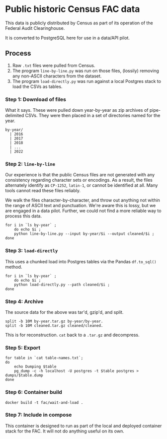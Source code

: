 # Public historic Census FAC data

This data is publicly distributed by Census as part of its operation of the Federal Audit Clearinghouse.

It is converted to PostgreSQL here for use in a data/API pilot.

## Process

1. Raw `.txt` files were pulled from Census.
2. The program `line-by-line.py` was run on those files, (lossily) removing any non-ASCII characters from the dataset.
3. The program `load-directly.py` was run against a local Postgres stack to load the CSVs as tables.


### Step 1: Download of files

What it says. These were pulled down year-by-year as zip archives of pipe-delimited CSVs. They were then placed in a set of directories named for the year.

```
by-year/
  | 2016
  | 2017
  | 2018
  | ...
  | 2022
```

### Step 2: `line-by-line`

Our experience is that the public Census files are not generated with any consistency regarding character sets or encodings. As a result, the files alternately identify as `CP-1252`, `latin-1`, or cannot be identified at all. Many tools cannot read these files reliably.

We walk the files character-by-character, and throw out anything not within the range of ASCII text and punctuation. We're aware this is lossy, but we are engaged in a data pilot. Further, we could not find a more reliable way to process this data.

```
for i in `ls by-year` ; 
    do echo $i ; 
    python line-by-line.py --input by-year/$i --output cleaned/$i ; 
done
```

### Step 3: `load-directly`

This uses a chunked load into Postgres tables via the Pandas `df.to_sql()` method.

```
for i in `ls by-year` ; 
    do echo $i ; 
    python load-directly.py --path cleaned/$i ; 
done
```

### Step 4: Archive

The source data for the above was tar'd, gzip'd, and split.

```
split -b 10M by-year.tar.gz by-year/by-year.
split -b 10M cleaned.tar.gz cleaned/cleaned.
```

This is for reconstruction. `cat` back to a `.tar.gz` and decompress.

### Step 5: Export

```
for table in `cat table-names.txt`; 
do 
    echo Dumping $table
    pg_dump -c -h localhost -U postgres -t $table postgres > dumps/$table.dump
done
```

### Step 6: Container build

```
docker build -t fac/wait-and-load .
```

### Step 7: Include in compose

This container is designed to run as part of the local and deployed container stack for the FAC. It will not do anything useful on its own.


